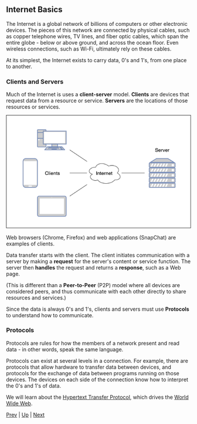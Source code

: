 ## Internet Basics
The Internet is a global network of billions of computers or other electronic devices. The pieces of this network are connected by physical cables, such as copper telephone wires, TV lines, and fiber optic cables, which span the entire globe - below or above ground, and across the ocean floor. Even wireless connections, such as Wi-Fi, ultimately rely on these cables.

At its simplest, the Internet exists to carry data, 0's and 1's, from one place to another.

### Clients and Servers
Much of the Internet is uses a **client-server** model. **Clients** are devices that request data from a resource or service. **Servers** are the locations of those resources or services.

![Client-Server](ClientServer.png)

Web browsers (Chrome, Firefox) and web applications (SnapChat) are examples of clients.

Data transfer starts with the client. The client initiates communication with a server by making a **request** for the server's content or service function. The server then **handles** the request and returns a **response**, such as a Web page.

(This is different than a **Peer-to-Peer** (P2P) model where all devices are considered peers, and thus communicate with each other directly to share resources and services.)

Since the data is always 0's and 1's, clients and servers must use **Protocols** to understand how to communicate.

### Protocols
Protocols are rules for how the members of a network present and read data - in other words, speak the same language.

Protocols can exist at several levels in a connection. For example, there are protocols that allow hardware to transfer data between devices, and protocols for the exchange of data between programs running on those devices. The devices on each side of the connection know how to interpret the 0's and 1's of data.

We will learn about the [Hypertext Transfer Protocol](HTTP.md), which drives the [World Wide Web](WorldWideWeb.md).

[Prev](README.md) | [Up](../README.md) | [Next](WorldWideWeb.md)
